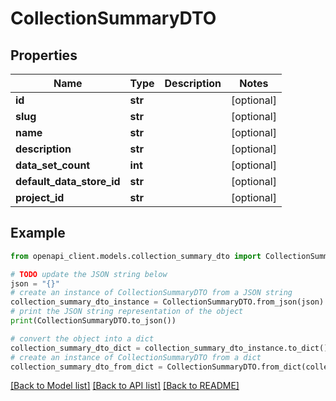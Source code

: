 # CollectionSummaryDTO


## Properties

Name | Type | Description | Notes
------------ | ------------- | ------------- | -------------
**id** | **str** |  | [optional] 
**slug** | **str** |  | [optional] 
**name** | **str** |  | [optional] 
**description** | **str** |  | [optional] 
**data_set_count** | **int** |  | [optional] 
**default_data_store_id** | **str** |  | [optional] 
**project_id** | **str** |  | [optional] 

## Example

```python
from openapi_client.models.collection_summary_dto import CollectionSummaryDTO

# TODO update the JSON string below
json = "{}"
# create an instance of CollectionSummaryDTO from a JSON string
collection_summary_dto_instance = CollectionSummaryDTO.from_json(json)
# print the JSON string representation of the object
print(CollectionSummaryDTO.to_json())

# convert the object into a dict
collection_summary_dto_dict = collection_summary_dto_instance.to_dict()
# create an instance of CollectionSummaryDTO from a dict
collection_summary_dto_from_dict = CollectionSummaryDTO.from_dict(collection_summary_dto_dict)
```
[[Back to Model list]](../README.md#documentation-for-models) [[Back to API list]](../README.md#documentation-for-api-endpoints) [[Back to README]](../README.md)


